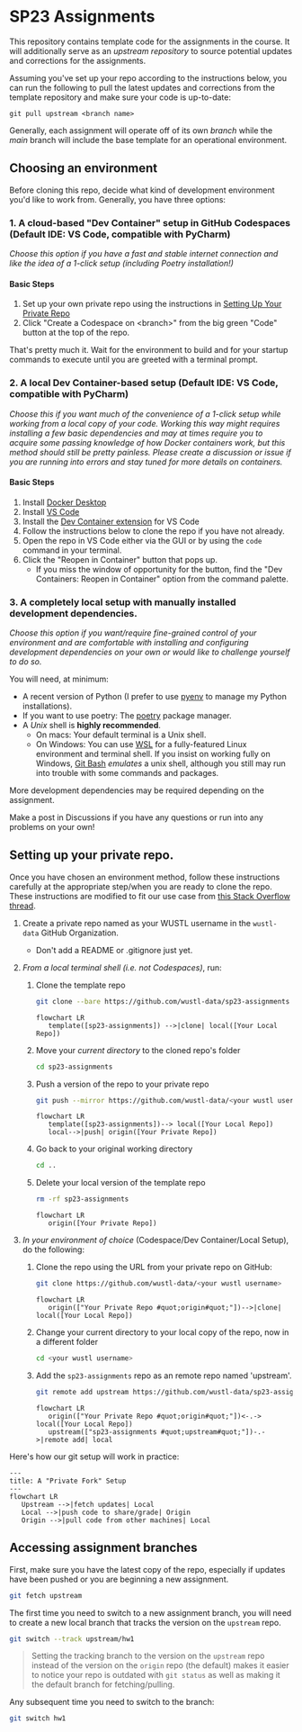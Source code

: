 # SP23 Assignments

This repository contains template code for the assignments in the course. It will additionally serve as an _upstream repository_ to source potential updates and corrections for the assignments.

Assuming you've set up your repo according to the instructions below, you can run the following to pull the latest updates and corrections from the template repository and make sure your code is up-to-date:

```
git pull upstream <branch name>
```

Generally, each assignment will operate off of its own _branch_ while the _main_ branch will include the base template for an operational environment.

## Choosing an environment

Before cloning this repo, decide what kind of development environment you'd like to work from. Generally, you have three options:

### 1. A cloud-based "Dev Container" setup in GitHub Codespaces (Default IDE: VS Code, compatible with PyCharm)

_Choose this option if you have a fast and stable internet connection and like the idea of a 1-click setup (including Poetry installation!)_

#### Basic Steps

1. Set up your own private repo using the instructions in [Setting Up Your Private Repo](#setting-up-your-private-repo)
2. Click "Create a Codespace on \<branch\>" from the big green "Code" button at the top of the repo.

That's pretty much it. Wait for the environment to build and for your startup commands to execute until you are greeted with a terminal prompt.

### 2. A local Dev Container-based setup (Default IDE: VS Code, compatible with PyCharm)

_Choose this if you want much of the convenience of a 1-click setup while working from a local copy of your code. Working this way might requires installing a few basic dependencies and may at times require you to acquire some passing knowledge of how Docker containers work, but this method should still be pretty painless. Please create a discussion or issue if you are running into errors and stay tuned for more details on containers._

#### Basic Steps

1.  Install [Docker Desktop](https://www.docker.com/products/docker-desktop/)
2.  Install [VS Code](https://code.visualstudio.com/)
3.  Install the [Dev Container extension](https://marketplace.visualstudio.com/items?itemName=ms-vscode-remote.remote-containers) for VS Code
4.  Follow the instructions below to clone the repo if you have not already.
5.  Open the repo in VS Code either via the GUI or by using the `code` command in your terminal.
6.  Click the "Reopen in Container" button that pops up.
    - If you miss the window of opportunity for the button, find the "Dev Containers: Reopen in Container" option from the command palette.

### 3. A completely local setup with manually installed development dependencies.

_Choose this option if you want/require fine-grained control of your environment and are comfortable with installing and configuring development dependencies on your own or would like to challenge yourself to do so._

You will need, at minimum:

- A recent version of Python (I prefer to use [pyenv](https://github.com/pyenv/pyenv#installation) to manage my Python installations).
- If you want to use poetry: The [poetry](https://python-poetry.org/docs/) package manager.
- A _Unix_ shell is **highly recommended**.
  - On macs: Your default terminal is a Unix shell.
  - On Windows: You can use [WSL](https://learn.microsoft.com/en-us/windows/wsl/install) for a fully-featured Linux environment and terminal shell. If you insist on working fully on Windows, [Git Bash](https://gitforwindows.org/) _emulates_ a unix shell, although you still may run into trouble with some commands and packages.

More development dependencies may be required depending on the assignment.

Make a post in Discussions if you have any questions or run into any problems on your own!

## Setting up your private repo.

Once you have chosen an environment method, follow these instructions carefully at the appropriate step/when you are ready to clone the repo. These instructions are modified to fit our use case from [this Stack Overflow thread](https://stackoverflow.com/a/30352360/1526293).

1. Create a private repo named as your WUSTL username in the `wustl-data` GitHub Organization.
   - Don't add a README or .gitignore just yet.
2. _From a local terminal shell (i.e. not Codespaces)_, run:
   1. Clone the template repo
      ```bash
      git clone --bare https://github.com/wustl-data/sp23-assignments
      ```
      ```mermaid
      flowchart LR
         template([sp23-assignments]) -->|clone| local([Your Local Repo])
      ```
      >
   2. Move your _current directory_ to the cloned repo's folder
      ```bash
      cd sp23-assignments
      ```
   3. Push a version of the repo to your private repo
      ```bash
      git push --mirror https://github.com/wustl-data/<your wustl username>
      ```
      ```mermaid
      flowchart LR
         template([sp23-assignments])--> local([Your Local Repo])
         local-->|push| origin([Your Private Repo])
      ```
   4. Go back to your original working directory
      ```bash
      cd ..
      ```
   5. Delete your local version of the template repo
      ```bash
      rm -rf sp23-assignments
      ```
      ```mermaid
      flowchart LR
         origin([Your Private Repo])
      ```
3. _In your environment of choice_ (Codespace/Dev Container/Local Setup), do the following:

   1. Clone the repo using the URL from your private repo on GitHub:
      ```bash
      git clone https://github.com/wustl-data/<your wustl username>
      ```
      ```mermaid
      flowchart LR
         origin(["Your Private Repo #quot;origin#quot;"])-->|clone| local([Your Local Repo])
      ```
   2. Change your current directory to your local copy of the repo, now in a different folder

      ```bash
      cd <your wustl username>
      ```

   3. Add the `sp23-assignments` repo as an remote repo named 'upstream'.

      ```bash
      git remote add upstream https://github.com/wustl-data/sp23-assignments
      ```

      ```mermaid
      flowchart LR
         origin(["Your Private Repo #quot;origin#quot;"])<-.-> local([Your Local Repo])
         upstream(["sp23-assignments #quot;upstream#quot;"])-.->|remote add| local
      ```

Here's how our git setup will work in practice:

```mermaid
---
title: A "Private Fork" Setup
---
flowchart LR
   Upstream -->|fetch updates| Local
   Local -->|push code to share/grade| Origin
   Origin -->|pull code from other machines| Local
```

## Accessing assignment branches

First, make sure you have the latest copy of the repo, especially if updates have been pushed or you are beginning a new assignment.

```bash
git fetch upstream
```

The first time you need to switch to a new assignment branch, you will need to create a new local branch that tracks the version on the `upstream` repo.

```bash
git switch --track upstream/hw1
```

> Setting the tracking branch to the version on the `upstream` repo instead of the version on the `origin` repo (the default) makes it easier to notice your repo is outdated with `git status` as well as making it the default branch for fetching/pulling.

Any subsequent time you need to switch to the branch:

```bash
git switch hw1
```
